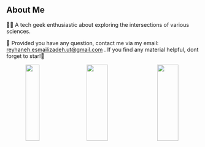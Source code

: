 ## About Me
👩‍💻 A tech geek enthusiastic about exploring the intersections of various sciences.

📩 Provided you have any question, contact me via my email: reyhaneh.esmailizadeh.ut@gmail.com
. If you find any material helpful, dont forget to star!🌟
<div align="center">
  <img width="33%" align="right" height="200" src="https://github-readme-stats.vercel.app/api?username=Reyhaneesmailizadeh&show_icons=true&theme=vision-friendly-dark">
  <img width="27%" align="left" height="200" src="https://github-readme-stats.vercel.app/api/top-langs/?username=Reyhaneesmailizadeh&size_weight=0.0005&count_weight=0.3&layout=compact&theme=vision-friendly-dark">
  <img width="33%"  align = "center" height="200" src="https://github-readme-streak-stats.herokuapp.com/?user=Reyhaneesmailizadeh&count_private=true&theme=vision-friendly-dark">
</div>



<!--
**Reyhaneesmailizadeh/Reyhaneesmailizadeh** is a ✨ _special_ ✨ repository because its `README.md` (this file) appears on your GitHub profile.

Here are some ideas to get you started:

- 🔭 I’m currently working on ...
- 🌱 I’m currently learning ...
- 👯 I’m looking to collaborate on ...
- 🤔 I’m looking for help with ...
- 💬 Ask me about ...
- 📫 How to reach me: ...
- 😄 Pronouns: ...
- ⚡ Fun fact: ...
-->
